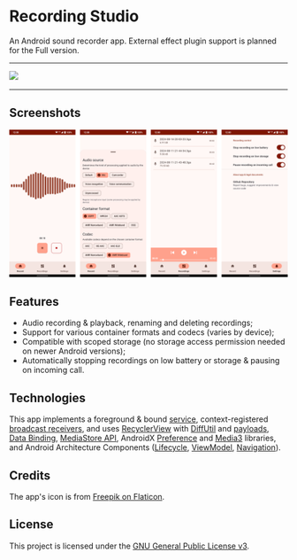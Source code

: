 # Recording Studio
An Android sound recorder app. External effect plugin support is planned for the Full version.

---
[<img src="https://fdroid.gitlab.io/artwork/badge/get-it-on.png" width="200px">](https://f-droid.org/en/packages/io.github.leonidius20.recorder.lite/)

---

## Screenshots
![Screenshots collage](/docs/merged.png)

## Features
* Audio recording & playback, renaming and deleting recordings;
* Support for various container formats and codecs (varies by device);
* Compatible with scoped storage (no storage access permission needed on newer Android versions);
* Automatically stopping recordings on low battery or storage & pausing on incoming call.

## Technologies
This app implements a foreground & bound <ins>service</ins>, context-registered <ins>broadcast receivers</ins>, and uses [RecyclerView](https://developer.android.com/develop/ui/views/layout/recyclerview) with [DiffUtil](https://developer.android.com/reference/androidx/recyclerview/widget/DiffUtil) and <ins>payloads</ins>, [Data Binding](https://developer.android.com/topic/libraries/data-binding), [MediaStore API](https://developer.android.com/training/data-storage/shared/media#media_store), AndroidX [Preference](https://developer.android.com/develop/ui/views/components/settings) and [Media3](https://developer.android.com/media/media3) libraries, and Android Architecture Components ([Lifecycle](https://developer.android.com/topic/libraries/architecture/lifecycle), [ViewModel](https://developer.android.com/topic/libraries/architecture/viewmodel), [Navigation](https://developer.android.com/jetpack/androidx/releases/navigation)).

## Credits
The app's icon is from [Freepik on Flaticon](https://www.flaticon.com/free-icons/studio).

## License 
This project is licensed under the [GNU General Public License v3](LICENSE).
